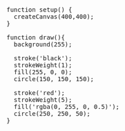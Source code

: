 <pre>function setup() {
  createCanvas(400,400);
}

function draw(){
  background(255);

  stroke('black');
  strokeWeight(1);
  fill(255, 0, 0);
  circle(150, 150, 150);

  stroke('red');
  strokeWeight(5);
  fill('rgba(0, 255, 0, 0.5)');
  circle(250, 250, 50);
}</pre>